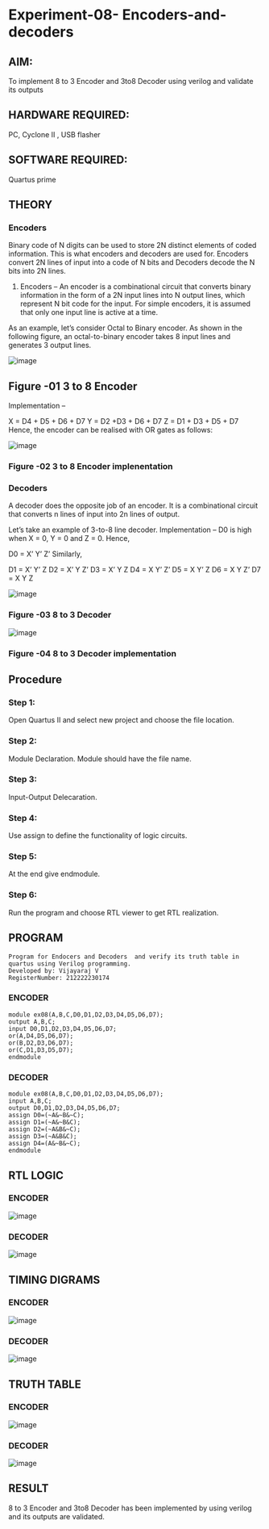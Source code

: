 # Experiment-08- Encoders-and-decoders 
## AIM: 
To implement 8 to 3 Encoder and  3to8 Decoder using verilog and validate its outputs
## HARDWARE REQUIRED:  
PC, Cyclone II , USB flasher
## SOFTWARE REQUIRED:   
Quartus prime
## THEORY 

### Encoders
Binary code of N digits can be used to store 2N distinct elements of coded information. This is what encoders and decoders are used for. Encoders convert 2N lines of input into a code of N bits and Decoders decode the N bits into 2N lines.

1. Encoders –
An encoder is a combinational circuit that converts binary information in the form of a 2N input lines into N output lines, which represent N bit code for the input. For simple encoders, it is assumed that only one input line is active at a time.

As an example, let’s consider Octal to Binary encoder. As shown in the following figure, an octal-to-binary encoder takes 8 input lines and generates 3 output lines.

![image](https://user-images.githubusercontent.com/36288975/171543588-bc0746df-a173-4b35-989e-5fb7d385fe8a.png)
## Figure -01 3 to 8 Encoder 


Implementation –

X = D4 + D5 + D6 + D7
Y = D2 +D3 + D6 + D7
Z = D1 + D3 + D5 + D7 
Hence, the encoder can be realised with OR gates as follows:


![image](https://user-images.githubusercontent.com/36288975/171543740-68403b82-aa93-4c98-9343-f32b14885a2e.png)
### Figure -02 3 to 8 Encoder implenentation 

 ### Decoders 
A decoder does the opposite job of an encoder. It is a combinational circuit that converts n lines of input into 2n lines of output.

Let’s take an example of 3-to-8 line decoder.
Implementation –
D0 is high when X = 0, Y = 0 and Z = 0. Hence,

D0 = X’ Y’ Z’ 
Similarly,

D1 = X’ Y’ Z
D2 = X’ Y Z’
D3 = X’ Y Z
D4 = X Y’ Z’
D5 = X Y’ Z
D6 = X Y Z’
D7 = X Y Z 


![image](https://user-images.githubusercontent.com/36288975/171543978-ee2d0671-2846-40a1-8705-507fd6287a49.png)
### Figure -03 8 to 3 Decoder 



![image](https://user-images.githubusercontent.com/36288975/171543866-5a6eace6-8683-49d7-9c4f-a7cb30ec3035.png)
### Figure -04 8 to 3 Decoder implementation 

## Procedure

### Step 1:
Open Quartus II and select new project and choose the file location.
### Step 2:
Module Declaration. Module should have the file name.
### Step 3:
Input-Output Delecaration.
### Step 4:
Use assign to define the functionality of logic circuits.
### Step 5:
At the end give endmodule.
### Step 6:
Run the program and choose RTL viewer to get RTL realization.

## PROGRAM 
```
Program for Endocers and Decoders  and verify its truth table in quartus using Verilog programming.
Developed by: Vijayaraj V
RegisterNumber: 212222230174
```
### ENCODER
```
module ex08(A,B,C,D0,D1,D2,D3,D4,D5,D6,D7);
output A,B,C;
input D0,D1,D2,D3,D4,D5,D6,D7;
or(A,D4,D5,D6,D7);
or(B,D2,D3,D6,D7);
or(C,D1,D3,D5,D7);
endmodule
```
### DECODER
```
module ex08(A,B,C,D0,D1,D2,D3,D4,D5,D6,D7);
input A,B,C;
output D0,D1,D2,D3,D4,D5,D6,D7;
assign D0=(~A&~B&~C);
assign D1=(~A&~B&C);
assign D2=(~A&B&~C);
assign D3=(~A&B&C);
assign D4=(A&~B&~C);
endmodule
```
## RTL LOGIC  

### ENCODER
![image](https://github.com/vijayarajv1704/Experiment-08-Encoders-and-decoders-/assets/121303741/f40e1ac5-e345-4e4a-befb-6e564e12e313)


### DECODER
![image](https://github.com/vijayarajv1704/Experiment-08-Encoders-and-decoders-/assets/121303741/255eef40-c38d-4000-ba7c-5fa63ab1fe95)



## TIMING DIGRAMS  

### ENCODER
![image](https://github.com/vijayarajv1704/Experiment-08-Encoders-and-decoders-/assets/121303741/9b6ba2f4-26b9-46b6-9c91-3a5b48339859)


### DECODER
![image](https://github.com/vijayarajv1704/Experiment-08-Encoders-and-decoders-/assets/121303741/33b92225-f867-425b-9fe8-124566f42105)


## TRUTH TABLE 

### ENCODER
![image](https://github.com/vijayarajv1704/Experiment-08-Encoders-and-decoders-/assets/121303741/662c798b-62a1-47ea-909d-19510a8bfbf3)


### DECODER
![image](https://github.com/vijayarajv1704/Experiment-08-Encoders-and-decoders-/assets/121303741/01c2824c-7c33-4dd1-a1d3-33182792052a)

## RESULT
8 to 3 Encoder and  3to8 Decoder has been implemented by using verilog and its outputs are validated.
